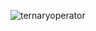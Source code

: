 ![ternaryoperator](https://user-images.githubusercontent.com/97106063/156730739-65a92ed3-8d67-486a-8108-cf9f1852b6b4.png)

